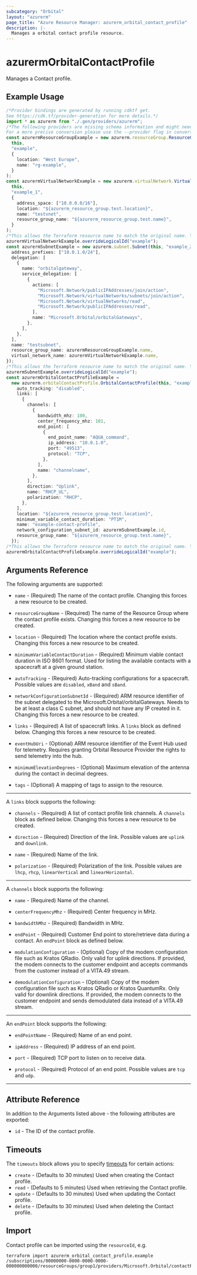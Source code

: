 ```yaml
---
subcategory: "Orbital"
layout: "azurerm"
page_title: "Azure Resource Manager: azurerm_orbital_contact_profile"
description: |-
  Manages a orbital contact profile resource.
---
```


# azurermOrbitalContactProfile

Manages a Contact profile.

## Example Usage

```typescript
/*Provider bindings are generated by running cdktf get.
See https://cdk.tf/provider-generation for more details.*/
import * as azurerm from "./.gen/providers/azurerm";
/*The following providers are missing schema information and might need manual adjustments to synthesize correctly: azurerm.
For a more precise conversion please use the --provider flag in convert.*/
const azurermResourceGroupExample = new azurerm.resourceGroup.ResourceGroup(
  this,
  "example",
  {
    location: "West Europe",
    name: "rg-example",
  }
);
const azurermVirtualNetworkExample = new azurerm.virtualNetwork.VirtualNetwork(
  this,
  "example_1",
  {
    address_space: ["10.0.0.0/16"],
    location: "${azurerm_resource_group.test.location}",
    name: "testvnet",
    resource_group_name: "${azurerm_resource_group.test.name}",
  }
);
/*This allows the Terraform resource name to match the original name. You can remove the call if you don't need them to match.*/
azurermVirtualNetworkExample.overrideLogicalId("example");
const azurermSubnetExample = new azurerm.subnet.Subnet(this, "example_2", {
  address_prefixes: ["10.0.1.0/24"],
  delegation: [
    {
      name: "orbitalgateway",
      service_delegation: [
        {
          actions: [
            "Microsoft.Network/publicIPAddresses/join/action",
            "Microsoft.Network/virtualNetworks/subnets/join/action",
            "Microsoft.Network/virtualNetworks/read",
            "Microsoft.Network/publicIPAddresses/read",
          ],
          name: "Microsoft.Orbital/orbitalGateways",
        },
      ],
    },
  ],
  name: "testsubnet",
  resource_group_name: azurermResourceGroupExample.name,
  virtual_network_name: azurermVirtualNetworkExample.name,
});
/*This allows the Terraform resource name to match the original name. You can remove the call if you don't need them to match.*/
azurermSubnetExample.overrideLogicalId("example");
const azurermOrbitalContactProfileExample =
  new azurerm.orbitalContactProfile.OrbitalContactProfile(this, "example_3", {
    auto_tracking: "disabled",
    links: [
      {
        channels: [
          {
            bandwidth_mhz: 100,
            center_frequency_mhz: 101,
            end_point: [
              {
                end_point_name: "AQUA_command",
                ip_address: "10.0.1.0",
                port: "49513",
                protocol: "TCP",
              },
            ],
            name: "channelname",
          },
        ],
        direction: "Uplink",
        name: "RHCP_UL",
        polarization: "RHCP",
      },
    ],
    location: "${azurerm_resource_group.test.location}",
    minimum_variable_contact_duration: "PT1M",
    name: "example-contact-profile",
    network_configuration_subnet_id: azurermSubnetExample.id,
    resource_group_name: "${azurerm_resource_group.test.name}",
  });
/*This allows the Terraform resource name to match the original name. You can remove the call if you don't need them to match.*/
azurermOrbitalContactProfileExample.overrideLogicalId("example");

```

## Arguments Reference

The following arguments are supported:

*   `name` - (Required) The name of the contact profile. Changing this forces a new resource to be created.

*   `resourceGroupName` - (Required) The name of the Resource Group where the contact profile exists. Changing this forces a new resource to be created.

*   `location` - (Required) The location where the contact profile exists. Changing this forces a new resource to be created.

*   `minimumVariableContactDuration` - (Required) Minimum viable contact duration in ISO 8601 format. Used for listing the available contacts with a spacecraft at a given ground station.

*   `autoTracking` - (Required) Auto-tracking configurations for a spacecraft. Possible values are `disabled`, `xBand` and `sBand`.

*   `networkConfigurationSubnetId` - (Required) ARM resource identifier of the subnet delegated to the Microsoft.Orbital/orbitalGateways. Needs to be at least a class C subnet, and should not have any IP created in it. Changing this forces a new resource to be created.

*   `links` - (Required) A list of spacecraft links. A `links` block as defined below. Changing this forces a new resource to be created.

*   `eventHubUri` - (Optional) ARM resource identifier of the Event Hub used for telemetry. Requires granting Orbital Resource Provider the rights to send telemetry into the hub.

*   `minimumElevationDegrees` - (Optional) Maximum elevation of the antenna during the contact in decimal degrees.

*   `tags` - (Optional) A mapping of tags to assign to the resource.

***

A `links` block supports the following:

*   `channels` - (Required) A list of contact profile link channels. A `channels` block as defined below. Changing this forces a new resource to be created.

*   `direction` - (Required) Direction of the link. Possible values are `uplink` and `downlink`.

*   `name` - (Required) Name of the link.

*   `polarization` - (Required) Polarization of the link. Possible values are `lhcp`, `rhcp`, `linearVertical` and `linearHorizontal`.

***

A `channels` block supports the following:

*   `name` - (Required) Name of the channel.

*   `centerFrequencyMhz` - (Required) Center frequency in MHz.

*   `bandwidthMhz` - (Required) Bandwidth in MHz.

*   `endPoint` - (Required) Customer End point to store/retrieve data during a contact. An `endPoint` block as defined below.

*   `modulationConfiguration` - (Optional) Copy of the modem configuration file such as Kratos QRadio. Only valid for uplink directions. If provided, the modem connects to the customer endpoint and accepts commands from the customer instead of a VITA.49 stream.

*   `demodulationConfiguration` - (Optional) Copy of the modem configuration file such as Kratos QRadio or Kratos QuantumRx. Only valid for downlink directions. If provided, the modem connects to the customer endpoint and sends demodulated data instead of a VITA.49 stream.

***

An `endPoint` block supports the following:

*   `endPointName` - (Required) Name of an end point.

*   `ipAddress` - (Required) IP address of an end point.

*   `port` - (Required) TCP port to listen on to receive data.

*   `protocol` - (Required) Protocol of an end point. Possible values are `tcp` and `udp`.

***

## Attribute Reference

In addition to the Arguments listed above - the following attributes are exported:

* `id` - The ID of the contact profile.

## Timeouts

The `timeouts` block allows you to specify [timeouts](https://www.terraform.io/docs/configuration/resources.html#timeouts) for certain actions:

* `create` - (Defaults to 30 minutes) Used when creating the Contact profile.
* `read` - (Defaults to 5 minutes) Used when retrieving the Contact profile.
* `update` - (Defaults to 30 minutes) Used when updating the Contact profile.
* `delete` - (Defaults to 30 minutes) Used when deleting the Contact profile.

## Import

Contact profile can be imported using the `resourceId`, e.g.

```console
terraform import azurerm_orbital_contact_profile.example /subscriptions/00000000-0000-0000-0000-000000000000/resourceGroups/group1/providers/Microsoft.Orbital/contactProfiles/contactProfile1
```
